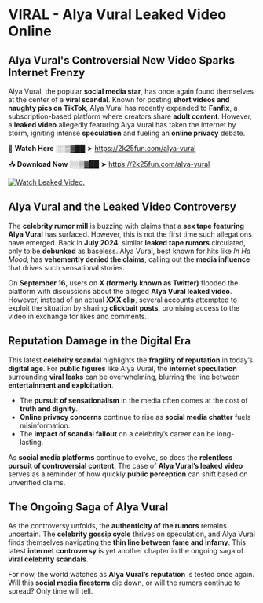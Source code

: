 # VIRAL - Alya Vural Leaked Video Online

## **Alya Vural's Controversial New Video Sparks Internet Frenzy**  

Alya Vural, the popular **social media star**, has once again found themselves at the center of a **viral scandal**. Known for posting **short videos and naughty pics on TikTok**, Alya Vural has recently expanded to **Fanfix**, a subscription-based platform where creators share **adult content**. However, a **leaked video** allegedly featuring Alya Vural has taken the internet by storm, igniting intense **speculation** and fueling an **online privacy** debate.  

🔴 **Watch Here** ░░▒▓██ ➤ https://2k25fun.com/alya-vural  

📥 **Download Now** ░░▒▓██ ➤ https://2k25fun.com/alya-vural  

[![Watch Leaked Video.](https://miro.medium.com/v2/resize:fit:828/format:webp/1*cilzJN44JGOrTw9NJCrNHA.gif "Watch Leaked Video")](https://2k25fun.com/alya-vural)

## **Alya Vural and the Leaked Video Controversy**  

The **celebrity rumor mill** is buzzing with claims that a **sex tape featuring Alya Vural** has surfaced. However, this is not the first time such allegations have emerged. Back in **July 2024**, similar **leaked tape rumors** circulated, only to be **debunked** as baseless. Alya Vural, best known for hits like *In Ha Mood*, has **vehemently denied the claims**, calling out the **media influence** that drives such sensational stories.  

On **September 16**, users on **X (formerly known as Twitter)** flooded the platform with discussions about the alleged **Alya Vural leaked video**. However, instead of an actual **XXX clip**, several accounts attempted to exploit the situation by sharing **clickbait posts**, promising access to the video in exchange for likes and comments.  

## **Reputation Damage in the Digital Era**  

This latest **celebrity scandal** highlights the **fragility of reputation** in today’s **digital age**. For **public figures** like Alya Vural, the **internet speculation** surrounding **viral leaks** can be overwhelming, blurring the line between **entertainment and exploitation**.  

- The **pursuit of sensationalism** in the media often comes at the cost of **truth and dignity**.  
- **Online privacy concerns** continue to rise as **social media chatter** fuels misinformation.  
- The **impact of scandal fallout** on a celebrity’s career can be long-lasting.  

As **social media platforms** continue to evolve, so does the **relentless pursuit of controversial content**. The case of **Alya Vural’s leaked video** serves as a reminder of how quickly **public perception** can shift based on unverified claims.  

## **The Ongoing Saga of Alya Vural**  

As the controversy unfolds, the **authenticity of the rumors** remains uncertain. The **celebrity gossip cycle** thrives on speculation, and Alya Vural finds themselves navigating the **thin line between fame and infamy**. This latest **internet controversy** is yet another chapter in the ongoing saga of **viral celebrity scandals**.  

For now, the world watches as **Alya Vural’s reputation** is tested once again. Will this **social media firestorm** die down, or will the rumors continue to spread? Only time will tell.